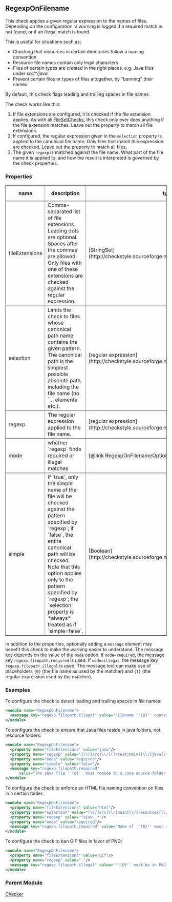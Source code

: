 ## RegexpOnFilename

This check applies a given regular expression to the names of files.
Depending on the configuration, a warning is logged if a required match is not found, or if an illegal match is found.

This is useful for situations such as:

  - Checking that resources in certain directories follow a naming convention
  - Resource file names contain only legal characters
  - Files of certain types are created in the right places, e.g. Java files under *src/&#42;/java*
  - Prevent certain files or types of files altogether, by "banning" their names

By default, this check flags leading and trailing spaces in file names.

The check works like this:

  1. If file extensions are configured, it is checked if the file extension applies.
     As with all [FileSetChecks](http://checkstyle.sourceforge.net/writingchecks.html#Writing_FileSetChecks),
     this check only ever does anything if the file extension matches. Leave out the property to match all file
     extensions.
  2. If configured, the regular expression given in the `selection` property is
     applied to the canonical file name. Only files that match this expression
     are checked. Leave out the property to match all files.
  3. The given `regexp` is matched against the file name. What part of the file
     name it is applied to, and how the result is interpreted is governed by the check
     properties.


### Properties

<table border="1">
<tr>
    <th>name</th><th>description</th><th>type</th><th>default value</th>
</tr>
<tr>
    <td>fileExtensions</td>
    <td>Comma-separated list of file extensions. Leading dots are optional.
        Spaces after the commas are allowed. Only files with one of these
        extensions are checked against the regular expression.</td>
    <td>[StringSet](http://checkstyle.sourceforge.net/property_types.html#stringSet)</td>
    <td>unrestricted</td>
</tr>
<tr>
    <td>selection</td>
    <td>Limits the check to files whose canonical path name contains the given
        pattern. The canonical path is the simplest possible absolute path,
        including the file name (no `..` elements etc.).</td>
    <td>[regular expression](http://checkstyle.sourceforge.net/property_types.html#regexp)</td>
    <td>unrestricted</td>
</tr>
<tr>
    <td>regexp</td>
    <td>The regular expression applied to the file name.</td>
    <td>[regular expression](http://checkstyle.sourceforge.net/property_types.html#regexp)</td>
    <td>`^(?:\s+.*|.*?\s+)$`</td>
</tr>
<tr>
    <td>mode</td>
    <td>whether `regexp` finds required or illegal matches</td>
    <td>{@link RegexpOnFilenameOption Mode}</td>
    <td>`illegal`</td>
</tr>
<tr>
    <td>simple</td>
    <td>If `true`, only the simple name of the file will be checked
        against the pattern specified by `regexp`;
        if `false`, the entire canonical path will be checked.<br/>
        Note that this option applies only to the pattern specified by
        `regexp`; the `selection` property is *always* treated
        as if `simple=false`.</td>
    <td>[Boolean](http://checkstyle.sourceforge.net/property_types.html#boolean)</td>
    <td>`true`</td>
</tr>
</table>

In addition to the properties, optionally adding a `message` element may benefit this check to make the warning easier
to understand. The message key depends on the value of the `mode` option. If `mode=required`, the message key
`regexp.filepath.required` is used. If `mode=illegal`, the message key `regexp.filepath.illegal` is used. The message
text can make use of placeholders `{0}` (the file name as used by the matcher) and `{1}` (the regular expression used
by the matcher).


### Examples

To configure the check to detect leading and trailing spaces in file names:

```xml
<module name="RegexpOnFilename">
  <message key="regexp.filepath.illegal" value="Filename ''{0}'' contains leading or trailing spaces."/>
</module>
```

To configure the check to ensure that Java files reside in java folders, not resource folders:

```xml
<module name="RegexpOnFilename">
  <property name="fileExtensions" value="java"/>
  <property name="regexp" value="[\\/]src[\\/](?:test|main)[\\/]java[\\/]"/>
  <property name="mode" value="required"/>
  <property name="simple" value="false"/>
  <message key="regexp.filepath.required"
      value="The Java file ''{0}'' must reside in a Java source folder."/>
</module>
```

To configure the check to enforce an HTML file naming convention on files in a certain folder:

```xml
<module name="RegexpOnFilename">
  <property name="fileExtensions" value="html"/>
  <property name="selection" value="[\\/]src[\\/]main[\\/]resources[\\/]html[\\/]views[\\/]"/>
  <property name="regexp" value="^view_.*"/>
  <property name="mode" value="required"/>
  <message key="regexp.filepath.required" value="Name of ''{0}'' must start with ''view_''."/>
</module>
```

To configure the check to ban GIF files in favor of PNG:

```xml
<module name="RegexpOnFilename">
  <property name="fileExtensions" value="gif"/>
  <property name="regexp" value="."/>
  <message key="regexp.filepath.illegal" value="''{0}'' must be in PNG format, not GIF."/>
</module>
```

### Parent Module

[Checker](http://checkstyle.sourceforge.net/config.html#Checker)
